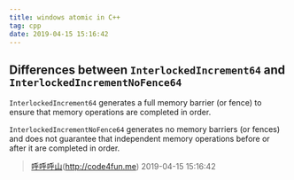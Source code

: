 ```yaml
---
title: windows atomic in C++
tag: cpp
date: 2019-04-15 15:16:42
---
```


## Differences between `InterlockedIncrement64` and `InterlockedIncrementNoFence64`

`InterlockedIncrement64` generates a full memory barrier (or fence) to ensure that memory operations are completed in order.

`InterlockedIncrementNoFence64` generates no memory barriers (or fences) and does not guarantee that independent memory operations before or after it are completed in order.
> [呼呼呼山]()(http://code4fun.me)
> 2019-04-15 15:16:42
